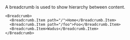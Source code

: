 A breadcrumb is used to show hierarchy between content.

```react
<Breadcrumb>
  <Breadcrumb.Item path="/">Home</Breadcrumb.Item>
  <Breadcrumb.Item path="/foo">Foo</Breadcrumb.Item>
  <Breadcrumb.Item>Wadus</Breadcrumb.Item>
</Breadcrumb>
```
